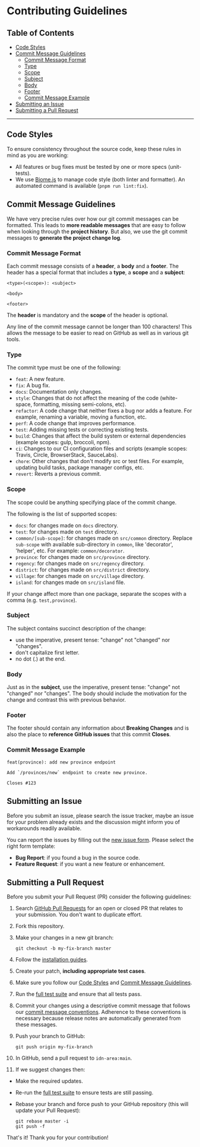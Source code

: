 <h1>Contributing Guidelines</h1>

<h2>Table of Contents</h2>

- [Code Styles](#code-styles)
- [Commit Message Guidelines](#commit-message-guidelines)
  - [Commit Message Format](#commit-message-format)
  - [Type](#type)
  - [Scope](#scope)
  - [Subject](#subject)
  - [Body](#body)
  - [Footer](#footer)
  - [Commit Message Example](#commit-message-example)
- [Submitting an Issue](#submitting-an-issue)
- [Submitting a Pull Request](#submitting-a-pull-request)

---

## Code Styles

To ensure consistency throughout the source code, keep these rules in mind as you are working:

- All features or bug fixes must be tested by one or more specs (unit-tests).
- We use [Biome.js](https://biomejs.dev) to manage code style (both linter and formatter). An automated command is available (`pnpm run lint:fix`).

## Commit Message Guidelines

We have very precise rules over how our git commit messages can be formatted. This leads to **more readable messages** that are easy to follow when looking through the **project history**. But also, we use the git commit messages to **generate the project change log**.

### Commit Message Format

Each commit message consists of a **header**, a **body** and a **footer**. The header has a special format that includes a **type**, a **scope** and a **subject**:

```
<type>(<scope>): <subject>

<body>

<footer>
```

The **header** is mandatory and the **scope** of the header is optional.

Any line of the commit message cannot be longer than 100 characters! This allows the message to be easier to read on GitHub as well as in various git tools.

### Type

The commit type must be one of the following:

- `feat`: A new feature.
- `fix`: A bug fix.
- `docs`: Documentation only changes.
- `style`: Changes that do not affect the meaning of the code (white-space, formatting, missing semi-colons, etc).
- `refactor`: A code change that neither fixes a bug nor adds a feature. For example, renaming a variable, moving a function, etc.
- `perf`: A code change that improves performance.
- `test`: Adding missing tests or correcting existing tests.
- `build`: Changes that affect the build system or external dependencies (example scopes: gulp, broccoli, npm).
- `ci`: Changes to our CI configuration files and scripts (example scopes: Travis, Circle, BrowserStack, SauceLabs).
- `chore`: Other changes that don't modify src or test files. For example, updating build tasks, package manager configs, etc.
- `revert`: Reverts a previous commit.

### Scope

The scope could be anything specifying place of the commit change.

The following is the list of supported scopes:

- `docs`: for changes made on `docs` directory.
- `test`: for changes made on `test` directory.
- `common/[sub-scope]`: for changes made on `src/common` directory. Replace `sub-scope` with available sub-directory in `common`, like 'decorator', 'helper', etc. For example: `common/decorator`.
- `province`: for changes made on `src/province` directory.
- `regency`: for changes made on `src/regency` directory.
- `district`: for changes made on `src/district` directory.
- `village`: for changes made on `src/village` directory.
- `island`: for changes made on `src/island` file.

If your change affect more than one package, separate the scopes with a comma (e.g. `test,province`).

### Subject

The subject contains succinct description of the change:

- use the imperative, present tense: "change" not "changed" nor "changes".
- don't capitalize first letter.
- no dot (.) at the end.

### Body

Just as in the **subject**, use the imperative, present tense: "change" not "changed" nor "changes". The body should include the motivation for the change and contrast this with previous behavior.

### Footer

The footer should contain any information about **Breaking Changes** and is also the place to **reference GitHub issues** that this commit **Closes**.

### Commit Message Example

```
feat(province): add new province endpoint

Add `/provinces/new` endpoint to create new province.

Closes #123
```

## Submitting an Issue

Before you submit an issue, please search the issue tracker, maybe an issue for your problem already exists and the discussion might inform you of workarounds readily available.

You can report the issues by filling out the [new issue form](https://github.com/fityannugroho/idn-area/issues/new/choose). Please select the right form template:
- **Bug Report**: if you found a bug in the source code.
- **Feature Request**: if you want a new feature or enhancement.

## Submitting a Pull Request

Before you submit your Pull Request (PR) consider the following guidelines:

1. Search [GitHub Pull Requests](https://github.com/fityannugroho/idn-area/pulls) for an open or closed PR that relates to your submission. You don't want to duplicate effort.

1. Fork this repository.

1. Make your changes in a new git branch:

    ```shell
    git checkout -b my-fix-branch master
    ```

1. Follow the [installation guides](docs/installation.md).

1. Create your patch, **including appropriate test cases**.

1. Make sure you follow our [Code Styles](#code-styles) and [Commit Message Guidelines](#commit-message-guidelines).

1. Run the [full test suite](docs/installation.md#run-the-test) and ensure that all tests pass.

1. Commit your changes using a descriptive commit message that follows our [commit message conventions](#commit-message-guidelines). Adherence to these conventions is necessary because release notes are automatically generated from these messages.

1. Push your branch to GitHub:

    ```shell
    git push origin my-fix-branch
    ```

1. In GitHub, send a pull request to `idn-area:main`.

1. If we suggest changes then:

  - Make the required updates.
  - Re-run the [full test suite](docs/installation.md#run-the-test) to ensure tests are still passing.
  - Rebase your branch and force push to your GitHub repository (this will update your Pull Request):

    ```shell
    git rebase master -i
    git push -f
    ```

That's it! Thank you for your contribution!
